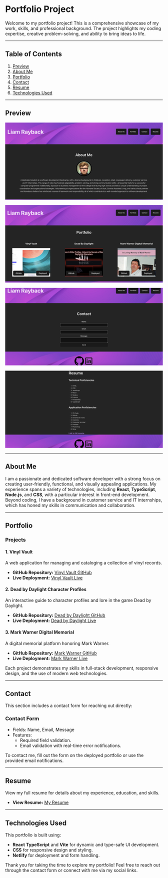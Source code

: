 # Portfolio Project

Welcome to my portfolio project! This is a comprehensive showcase of my work, skills, and professional background. The project highlights my coding expertise, creative problem-solving, and ability to bring ideas to life.

---

## **Table of Contents**

1. [Preview](#preview)
2. [About Me](#about-me)
3. [Portfolio](#portfolio)
4. [Contact](#contact)
5. [Resume](#resume)
6. [Technologies Used](#technologies-used)

---

## **Preview**

![About me page](public/screenshot-about-me.png)

![Portfolio](public/screenshot-portfolio.png)

![Contact](public/screenshot-contact.png)

![Resume](public/screenshot-resume.png)

---

## **About Me**

I am a passionate and dedicated software developer with a strong focus on creating user-friendly, functional, and visually appealing applications. My experience spans a variety of technologies, including **React**, **TypeScript**, **Node.js**, and **CSS**, with a particular interest in front-end development. Beyond coding, I have a background in customer service and IT internships, which has honed my skills in communication and collaboration.

---

## **Portfolio**

### **Projects**

#### 1. **Vinyl Vault**  
   A web application for managing and cataloging a collection of vinyl records.
   - **GitHub Repository:** [Vinyl Vault GitHub](https://github.com/KatanaFinKoi/Vinyl-Vault)  
   - **Live Deployment:** [Vinyl Vault Live](https://vinyl-vault-1.onrender.com)

#### 2. **Dead by Daylight Character Profiles**  
   An interactive guide to character profiles and lore in the game Dead by Daylight.
   - **GitHub Repository:** [Dead by Daylight GitHub](https://github.com/KatanaFinKoi/Dead-by-Daylight-project)  
   - **Live Deployment:** [Dead by Daylight Live](https://katanafinkoi.github.io/Dead-by-Daylight-project/)

#### 3. **Mark Warner Digital Memorial**  
   A digital memorial platform honoring Mark Warner.
   - **GitHub Repository:** [Mark Warner GitHub](https://github.com/KatanaFinKoi/Mark-Warner-Digital-Memorial)  
   - **Live Deployment:** [Mark Warner Live](https://mark-warner-digital-memorial.web.app/)

Each project demonstrates my skills in full-stack development, responsive design, and the use of modern web technologies.

---

## **Contact**

This section includes a contact form for reaching out directly:

### Contact Form
- Fields: Name, Email, Message
- Features:
  - Required field validation.
  - Email validation with real-time error notifications.

To contact me, fill out the form on the deployed portfolio or use the provided email notifications.

---

## **Resume**

View my full resume for details about my experience, education, and skills.  
- **View Resume:** [My Resume](https://docs.google.com/document/d/17l0d5-J0_HpLV334MfrZXLaSIqSylvKw9eUz8eV4-Gw/edit?usp=sharing)

---

## **Technologies Used**

This portfolio is built using:
- **React** **TypeScript** and **Vite** for dynamic and type-safe UI development.
- **CSS** for responsive design and styling.
- **Netlify** for deployment and form handling.

Thank you for taking the time to explore my portfolio! Feel free to reach out through the contact form or connect with me via my social links.

